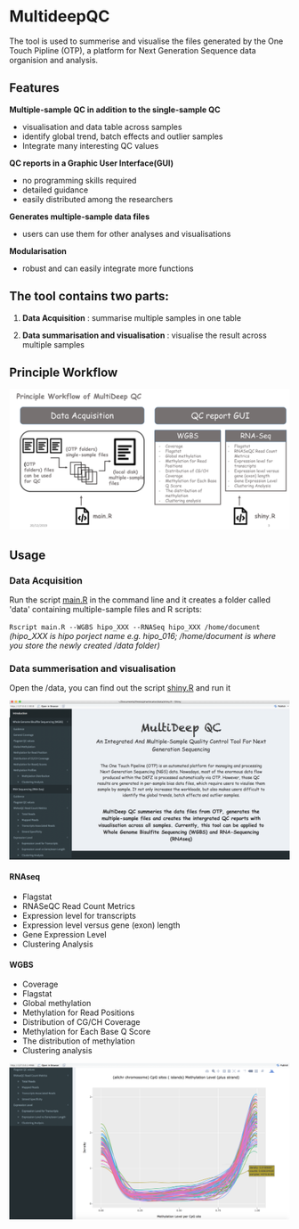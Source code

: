 # MultideepQC


The tool is used to summerise and visualise the files generated by the One Touch Pipline (OTP), a platform for Next Generation Sequence data organision and analysis. 

## Features 

**Multiple-sample QC in addition to the single-sample QC**  
- visualisation and data table across samples
- identify global trend, batch effects and outlier samples
- Integrate many interesting QC values

**QC reports in a Graphic User Interface(GUI)**
- no programming skills required
- detailed guidance
- easily distributed among the researchers

**Generates multiple-sample data files**
- users can use them for other analyses and visualisations 

**Modularisation**
- robust and can easily integrate more functions 

## The tool contains two parts: 

1. **Data Acquisition** :
summarise multiple samples in one table 

2. **Data summarisation and visualisation** :
visualise the result across multiple samples 

## Principle Workflow

![GitHub Logo](workflow.png)

## Usage

### Data Acquisition
 Run the script [main.R](https://github.com/leungman426/MultideepQC/tree/master/main.R) in the command line and it creates a folder called 'data' containing multiple-sample files and R scripts: 

`Rscript main.R --WGBS hipo_XXX --RNASeq hipo_XXX /home/document` *(hipo_XXX is hipo porject name e.g. hipo_016; /home/document is where you store the newly created /data folder)*
  
### Data summerisation and visualisation   
 Open the /data, you can find out the script [shiny.R](https://github.com/leungman426/MultideepQC/tree/master/shinyprocess/shiny.R) and run it

![Here is what you get](GUI.png)

#### RNAseq
- Flagstat
- RNASeQC Read Count Metrics
- Expression level for transcripts
- Expression level versus gene (exon) length
- Gene Expression Level
- Clustering Analysis

#### WGBS
- Coverage 
- Flagstat
- Global methylation 
- Methylation for Read Positions
- Distribution of CG/CH Coverage
- Methylation for Each Base Q Score
- The distribution of methylation
- Clustering analysis 


![Here is what you get](me_distribution.png)



